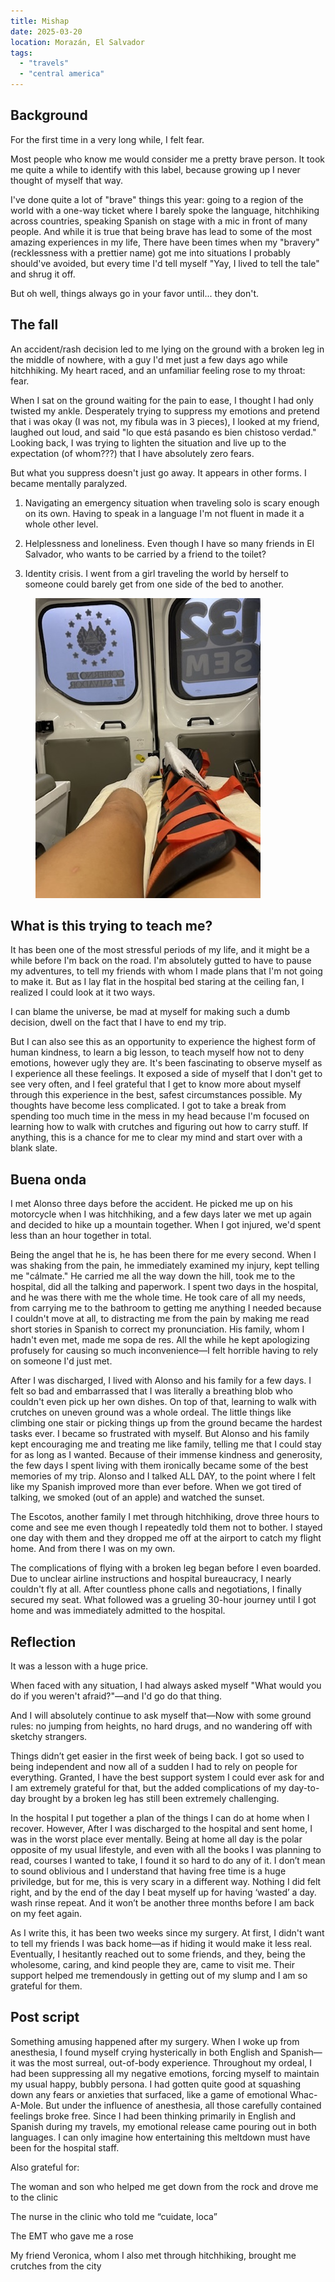 ```yaml
---
title: Mishap
date: 2025-03-20
location: Morazán, El Salvador
tags:
  - "travels"
  - "central america"
---
```

<h2>Background</h2>
For the first time in a very long while, I felt fear. 

Most people who know me would consider me a pretty brave person. It took me quite a while to identify with this label, because growing up I never thought of myself that way.

I've done quite a lot of "brave" things this year: going to a region of the world with a one-way ticket where I barely spoke the language, hitchhiking across countries, speaking Spanish on stage with a mic in front of many people. And while it is true that being brave has lead to some of the most amazing experiences in my life, There have been times when my "bravery" (recklessness with a prettier name) got me into situations I probably should've avoided, but every time I'd tell myself "Yay, I lived to tell the tale" and shrug it off.

But oh well, things always go in your favor until... they don't.

<h2>The fall</h2>
An accident/rash decision led to me lying on the ground with a broken leg in the middle of nowhere, with a guy I'd met just a few days ago while hitchhiking. My heart raced, and an unfamiliar feeling rose to my throat: fear.

When I sat on the ground waiting for the pain to ease, I thought I had only twisted my ankle. Desperately trying to suppress my emotions and pretend that i was okay (I was not, my fibula was in 3 pieces), I looked at my friend, laughed out loud, and said "lo que está pasando es bien chistoso verdad." Looking back, I was trying to lighten the situation and live up to the expectation (of whom???) that I have absolutely zero fears.

But what you suppress doesn't just go away. It appears in other forms. I became mentally paralyzed.

1. Navigating an emergency situation when traveling solo is scary enough on its own. Having to speak in a language I'm not fluent in made it a whole other level.

2. Helplessness and loneliness. Even though I have so many friends in El Salvador, who wants to be carried by a friend to the toilet?

3. Identity crisis. I went from a girl traveling the world by herself to someone could barely get from one side of the bed to another.

<figure>
  <img
    src="/foto/ambulance.jpeg"
    alt="ambulance" />

</figure>
<h2>What is this trying to teach me?</h2>
It has been one of the most stressful periods of my life, and it might be a while before I'm back on the road. I'm absolutely gutted to have to pause my adventures, to tell my friends with whom I made plans that I'm not going to make it. But as I lay flat in the hospital bed staring at the ceiling fan, I realized I could look at it two ways.

I can blame the universe, be mad at myself for making such a dumb decision, dwell on the fact that I have to end my trip.

But I can also see this as an opportunity to experience the highest form of human kindness, to learn a big lesson, to teach myself how not to deny emotions, however ugly they are. It's been fascinating to observe myself as I experience all these feelings. It exposed a side of myself that I don't get to see very often, and I feel grateful that I get to know more about myself through this experience in the best, safest circumstances possible. My thoughts have become less complicated. I got to take a break from spending too much time in the mess in my head because I'm focused on learning how to walk with crutches and figuring out how to carry stuff. If anything, this is a chance for me to clear my mind and start over with a blank slate.
<h2>Buena onda</h2>
I met Alonso three days before the accident. He picked me up on his motorcycle when I was hitchhiking, and a few days later we met up again and decided to hike up a mountain together. When I got injured, we'd spent less than an hour together in total.

Being the angel that he is, he has been there for me every second. When I was shaking from the pain, he immediately examined my injury, kept telling me "cálmate." He carried me all the way down the hill, took me to the hospital, did all the talking and paperwork. I spent two days in the hospital, and he was there with me the whole time. He took care of all my needs, from carrying me to the bathroom to getting me anything I needed because I couldn't move at all, to distracting me from the pain by making me read short stories in Spanish to correct my pronunciation. His family, whom I hadn't even met, made me sopa de res. All the while he kept apologizing profusely for causing so much inconvenience—I felt horrible having to rely on someone I'd just met.

After I was discharged, I lived with Alonso and his family for a few days. I felt so bad and embarrassed that I was literally a breathing blob who couldn't even pick up her own dishes. On top of that, learning to walk with crutches on uneven ground was a whole ordeal. The little things like climbing one stair or picking things up from the ground became the hardest tasks ever. I became so frustrated with myself. But Alonso and his family kept encouraging me and treating me like family, telling me that I could stay for as long as I wanted. Because of their immense kindness and generosity, the few days I spent living with them ironically became some of the best memories of my trip. Alonso and I talked ALL DAY, to the point where I felt like my Spanish improved more than ever before. When we got tired of talking, we smoked (out of an apple) and watched the sunset.

The Escotos, another family I met through hitchhiking, drove three hours to come and see me even though I repeatedly told them not to bother. I stayed one day with them and they dropped me off at the airport to catch my flight home. And from there I was on my own. 

The complications of flying with a broken leg began before I even boarded. Due to unclear airline instructions and hospital bureaucracy, I nearly couldn't fly at all. After countless phone calls and negotiations, I finally secured my seat. What followed was a grueling 30-hour journey until I got home and was immediately admitted to the hospital. 

<h2>Reflection</h2>
It was a lesson with a huge price.

When faced with any situation, I had always asked myself "What would you do if you weren't afraid?"—and I'd go do that thing. 

And I will absolutely continue to ask myself that—Now with some ground rules: no jumping from heights, no hard drugs, and no wandering off with sketchy strangers.

Things didn’t get easier in the first week of being back. I got so used to being independent and now all of a sudden I had to rely on people for everything. Granted, I have the best support system I could ever ask for and I am extremely grateful for that, but the added complications of my day-to-day brought by a broken leg has still been extremely challenging. 

In the hospital I put together a plan of the things I can do at home when I recover. However, After I was discharged to the hospital and sent home, I was in the worst place ever mentally. Being at home all day is the polar opposite of my usual lifestyle, and even with all the books I was planning to read, courses I wanted to take, I found it so hard to do any of it. I don’t mean to sound oblivious and I understand that having free time is a huge priviledge, but for me, this is very scary in a different way. Nothing I did felt right, and by the end of the day I beat myself up for having ‘wasted’ a day. wash rinse repeat. And it won’t be another three months before I am back on my feet again.

As I write this, it has been two weeks since my surgery. At first, I didn't want to tell my friends I was back home—as if hiding it would make it less real. Eventually, I hesitantly reached out to some friends, and they, being the wholesome, caring, and kind people they are, came to visit me. Their support helped me tremendously in getting out of my slump and I am so grateful for them.

<h2>Post script</h2>
Something amusing happened after my surgery. When I woke up from anesthesia, I found myself crying hysterically in both English and Spanish—it was the most surreal, out-of-body experience. Throughout my ordeal, I had been suppressing all my negative emotions, forcing myself to maintain my usual happy, bubbly persona. I had gotten quite good at squashing down any fears or anxieties that surfaced, like a game of emotional Whac-A-Mole. But under the influence of anesthesia, all those carefully contained feelings broke free. Since I had been thinking primarily in English and Spanish during my travels, my emotional release came pouring out in both languages. I can only imagine how entertaining this meltdown must have been for the hospital staff.

Also grateful for:

The woman and son who helped me get down from the rock and drove me to the clinic

The nurse in the clinic who told me “cuidate, loca”

The EMT who gave me a rose

My friend Veronica, whom I also met through hitchhiking, brought me crutches from the city
